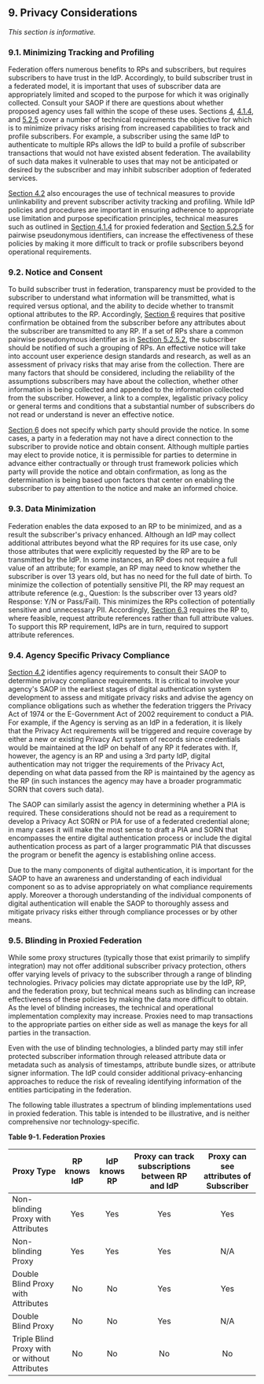 <div class="breaker"></div>
<a name="sec9"></a>

## <a name="privacy-section-header"></a> 9. Privacy Considerations

*This section is informative.*

### 9.1. Minimizing Tracking and Profiling

Federation offers numerous benefits to RPs and subscribers, but requires subscribers to have trust in the IdP. Accordingly, to build subscriber trust in a federated model, it is important that uses of subscriber data are appropriately limited and scoped to the purpose for which it was originally collected. Consult your SAOP if there are questions about whether proposed agency uses fall within the scope of these uses. Sections [4](#sec4), [4.1.4](#proxied), and [5.2.5](#ppi) cover a number of technical requirements the objective for which is to minimize privacy risks arising from increased capabilities to track and profile subscribers. For example, a subscriber using the same IdP to authenticate to multiple RPs allows the IdP to build a profile of subscriber transactions that would not have existed absent federation. The availability of such data makes it vulnerable to uses that may not be anticipated or desired by the subscriber and may inhibit subscriber adoption of federated services.

[Section 4.2](#privacy-reqs) also encourages the use of technical measures to provide unlinkability and prevent subscriber activity tracking and profiling. While IdP policies and procedures are important in ensuring adherence to appropriate use limitation and purpose specification principles, technical measures such as outlined in [Section 4.1.4](#proxied) for proxied federation and [Section 5.2.5](#ppi) for pairwise pseudonymous identifiers, can increase the effectiveness of these policies by making it more difficult to track or profile subscribers beyond operational requirements.


### <a name="notice"></a> 9.2. Notice and Consent

To build subscriber trust in federation, transparency must be provided to the subscriber to understand what information will be transmitted, what is required versus optional, and the ability to decide whether to transmit optional attributes to the RP. Accordingly, [Section 6](#sec6) requires that positive confirmation be obtained from the subscriber before any attributes about the subscriber are transmitted to any RP.  If a set of RPs share a common pairwise pseudonymous identifier as in [Section 5.2.5.2](#ppi-gen), the subscriber should be notified of such a grouping of RPs. An effective notice will take into account user experience design standards and research, as well as an assessment of privacy risks that may arise from the collection. There are many factors that should be considered, including the reliability of the assumptions subscribers may have about the collection, whether other information is being collected and appended to the information collected from the subscriber. However, a link to a complex, legalistic privacy policy or general terms and conditions that a substantial number of subscribers do not read or understand is never an effective notice. 

[Section 6](#sec6) does not specify which party should provide the notice. In some cases, a party in a federation may not have a direct connection to the subscriber to provide notice and obtain consent. Although multiple parties may elect to provide notice, it is permissible for parties to determine in advance either contractually or through trust framework policies which party will provide the notice and obtain confirmation, as long as the determination is being based upon factors that center on enabling the subscriber to pay attention to the notice and make an informed choice.

### <a name="minimization"></a> 9.3. Data Minimization

Federation enables the data exposed to an RP to be minimized, and as a result the subscriber's privacy enhanced. Although an IdP may collect additional attributes beyond what the RP requires for its use case, only those attributes that were explicitly requested by the RP are to be transmitted by the IdP. In some instances, an RP does not require a full value of an attribute; for example, an RP may need to know whether the subscriber is over 13 years old, but has no need for the full date of birth. To minimize the collection of potentially sensitive PII, the RP may request an attribute reference (e.g., Question: Is the subscriber over 13 years old? Response: Y/N or Pass/Fail).  This minimizes the RPs collection of potentially sensitive and unnecessary PII.  Accordingly, [Section 6.3](#sec6-3) requires the RP to, where feasible, request attribute references rather than full attribute values.  To support this RP requirement, IdPs are in turn, required to support attribute references.

### 9.4. Agency Specific Privacy Compliance 

[Section 4.2](#privacy-reqs) identifies agency requirements to consult their SAOP to determine privacy compliance requirements. It is critical to involve your agency's SAOP in the earliest stages of digital authentication system development to assess and mitigate privacy risks and advise the agency on compliance obligations such as whether the federation triggers the Privacy Act of 1974 or the E-Government Act of 2002 requirement to conduct a PIA.  For example, if the Agency is serving as an IdP in a federation, it is likely that the Privacy Act requirements will be triggered and require coverage by either a new or existing Privacy Act system of records since credentials would be maintained at the IdP on behalf of any RP it federates with.  If, however, the agency is an RP and using a 3rd party IdP, digital authentication may not trigger the requirements of the Privacy Act, depending on what data passed from the RP is maintained by the agency as the RP (in such instances the agency may have a broader programmatic SORN that covers such data).

The SAOP can similarly assist the agency in determining whether a PIA is required. These considerations should not be read as a requirement to develop a Privacy Act SORN or PIA for use of a federated credential alone; in many cases it will make the most sense to draft a PIA and SORN that encompasses the entire digital authentication process or include the digital authentication process as part of a larger programmatic PIA that discusses the program or benefit the agency is establishing online access.

Due to the many components of digital authentication, it is important for the SAOP to have an awareness and understanding of each individual component so as to advise appropriately on what compliance requirements apply. Moreover a thorough understanding of the individual components of digital authentication will enable the SAOP to thoroughly assess and mitigate privacy risks either through compliance processes or by other means.


### 9.5. <a name="blinding"></a>Blinding in Proxied Federation

While some proxy structures (typically those that exist primarily to simplify integration) may not offer additional subscriber privacy protection, others offer varying levels of privacy to the subscriber through a range of blinding technologies. Privacy policies may dictate appropriate use by the IdP, RP, and the federation proxy, but technical means such as blinding can increase effectiveness of these policies by making the data more difficult to obtain. As the level of blinding increases, the technical and operational implementation complexity may increase. Proxies need to map transactions to the appropriate parties on either side as well as manage the keys for all parties in the transaction.

Even with the use of blinding technologies, a blinded party may still infer protected subscriber information through released attribute data or metadata such as analysis of timestamps, attribute bundle sizes, or attribute signer information. The IdP could consider additional privacy-enhancing approaches to reduce the risk of revealing identifying information of the entities participating in the federation.


The following table illustrates a spectrum of blinding implementations used in proxied federation. This table is intended to be illustrative, and is neither comprehensive nor technology-specific.

<div class="text-center" markdown="1">

**Table 9-1. Federation Proxies**

</div>


|Proxy Type|RP knows IdP|IdP knows RP|Proxy can track subscriptions between RP and IdP|Proxy can see attributes of Subscriber|
|---|:---:|:---:|:---:|:---:|
|Non-blinding Proxy with Attributes|Yes|Yes|Yes|Yes|
|Non-blinding Proxy|Yes|Yes|Yes|N/A|
|Double Blind Proxy with Attributes|No|No|Yes|Yes|
|Double Blind Proxy|No|No|Yes|N/A|
|Triple Blind Proxy with or without Attributes|No|No|No|No|


